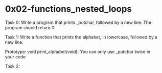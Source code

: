 # 0x02-functions_nested_loops

Task 0: 
Write a program that prints
 _putchar, followed by a new line.
The program should return 0

Task 1:
Write a function that prints the alphabet, 
in lowercase, followed by a new line.

Prototype: void print_alphabet(void);
You can only use _putchar twice in your code

Task 2:

